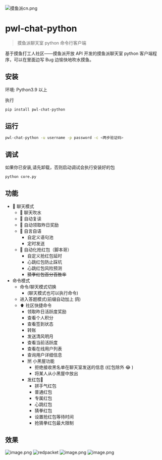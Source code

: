  ![摸鱼派cn.png](https://b3logfile.com/file/2023/05/摸鱼派-cn-owZQT8f.png)

# pwl-chat-python

> 摸鱼派聊天室 python 命令行客户端

基于摸鱼打工人社区——摸鱼派开放 API 开发的摸鱼派聊天室 python 客户端程序，可以在里面边写 Bug 边愉快地吹水摸鱼。

## 安装

环境: Python3.9 以上

执行

```bash
pip install pwl-chat-python
```

## 运行

```bash
pwl-chat-python -u username -p password -c <两步验证码>
```

## 调试

如果你已安装,请先卸载，否则启动调试会执行安装好的包

```bash
python core.py
```

## 功能

- 💬 聊天模式
  - 💬 聊天吹水
  - 🤖️ 自动复读
  - 🤖️ 自动领取昨日奖励
  - 🧠 自言自语
    - 自定义语句池
    - 定时发送
  - 🧧 自动化抢红包（脚本哥）
    - 自定义抢红包延时
    - 心跳红包防止踩坑
    - 心跳红包风险预测
    - ~~猜拳红包百分百胜率~~
- 命令模式
  - 命令/聊天模式切换
    - (聊天模式也可以执行命令)
  - 进入答题模式(前缀自动加上 鸽)
  - ⬆️ 社区快捷命令
    - 领取昨日活跃度奖励
    - 查看个人积分
    - 查看签到状态
    - 转账
    - 发送清风明月
    - 查看当前活跃度
    - 查看在线用户列表
    - 查询用户详细信息
    - 🈲️ 小黑屋功能
      - 拒绝接收黑名单在聊天室发送的信息 (红包除外 😂 )
      - 将某人从小黑屋中放出
    - 发红包🧧
      - 拼手气红包
      - 普通红包
      - 专属红包
      - 心跳红包
      - 猜拳红包
      - 设置抢红包等待时间
      - 抢猜拳红包最大限制

## 效果

![image.png](https://file.fishpi.cn/2023/06/image-d4da9bf7.png)
![redpacket](https://file.fishpi.cn/2023/06/image-d0ad7756.png)
![image.png](https://pwl.stackoverflow.wiki/2022/01/image-f74aae7e.png)
![image.png](https://pwl.stackoverflow.wiki/2022/01/image-1b685256.png)
